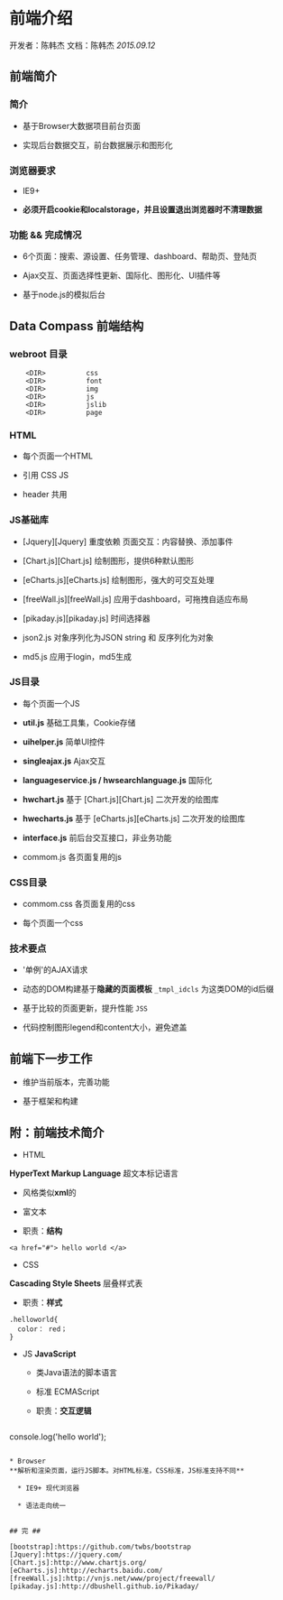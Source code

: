# 前端介绍 #

开发者：陈韩杰
文档：陈韩杰 *2015.09.12*

## 前端简介 ##

### 简介 ###

* 基于Browser大数据项目前台页面

* 实现后台数据交互，前台数据展示和图形化

### 浏览器要求 ###

* IE9+

* **必须开启cookie和localstorage，并且设置退出浏览器时不清理数据**

### 功能 && 完成情况 ##

* 6个页面：搜索、源设置、任务管理、dashboard、帮助页、登陆页

* Ajax交互、页面选择性更新、国际化、图形化、UI插件等

* 基于node.js的模拟后台

## Data Compass 前端结构 ##

### webroot 目录 ###

```
    <DIR>          css
    <DIR>          font
    <DIR>          img
    <DIR>          js
    <DIR>          jslib
    <DIR>          page
```

### HTML ###

* 每个页面一个HTML

* 引用 CSS JS

* header 共用

### JS基础库 ###

* [Jquery][Jquery]
  重度依赖
  页面交互：内容替换、添加事件

* [Chart.js][Chart.js]
 绘制图形，提供6种默认图形

* [eCharts.js][eCharts.js]
 绘制图形，强大的可交互处理

* [freeWall.js][freeWall.js]
 应用于dashboard，可拖拽自适应布局

* [pikaday.js][pikaday.js]
 时间选择器

* json2.js
  对象序列化为JSON string 和 反序列化为对象

* md5.js
  应用于login，md5生成

### JS目录 ###

* 每个页面一个JS

* **util.js**
  基础工具集，Cookie存储

* **uihelper.js**
  简单UI控件

* **singleajax.js**
  Ajax交互

* **languageservice.js / hwsearchlanguage.js**
 国际化
 
* **hwchart.js** 基于 [Chart.js][Chart.js]
  二次开发的绘图库

* **hwecharts.js** 基于 [eCharts.js][eCharts.js]
  二次开发的绘图库

* **interface.js**
  前后台交互接口，非业务功能

* commom.js
  各页面复用的js

### CSS目录 ###

* commom.css
  各页面复用的css

* 每个页面一个css

### 技术要点 ###

* '单例'的AJAX请求

* 动态的DOM构建基于**隐藏的页面模板**
  `_tmpl_idcls` 为这类DOM的id后缀

* 基于比较的页面更新，提升性能
  `JSS`

* 代码控制图形legend和content大小，避免遮盖

## 前端下一步工作 ##

* 维护当前版本，完善功能

* 基于框架和构建

## 附：前端技术简介 ##

* HTML 

 **HyperText Markup Language** 超文本标记语言

  * 风格类似**xml**的
  
  * 富文本

  * 职责：**结构**

  ```
<a href="#"> hello world </a>
```

* CSS

 **Cascading Style Sheets** 层叠样式表

  * 职责：**样式**

  ```
  .helloworld{
	color： red；
  }
```

* JS
**JavaScript**

  * 类Java语法的脚本语言

  * 标准 ECMAScript

  * 职责：**交互逻辑**

  ```
console.log('hello world');
```

* Browser
**解析和渲染页面，运行JS脚本。对HTML标准，CSS标准，JS标准支持不同**

  * IE9+ 现代浏览器

  * 语法走向统一 


## 完 ##

[bootstrap]:https://github.com/twbs/bootstrap
[Jquery]:https://jquery.com/
[Chart.js]:http://www.chartjs.org/
[eCharts.js]:http://echarts.baidu.com/
[freeWall.js]:http://vnjs.net/www/project/freewall/
[pikaday.js]:http://dbushell.github.io/Pikaday/


